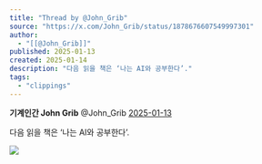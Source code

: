 ```yaml
---
title: "Thread by @John_Grib"
source: "https://x.com/John_Grib/status/1878676607549997301"
author:
  - "[[@John_Grib]]"
published: 2025-01-13
created: 2025-01-14
description: "다음 읽을 책은 ‘나는 AI와 공부한다’."
tags:
  - "clippings"
---
```

**기계인간 John Grib** @John\_Grib [2025-01-13](https://x.com/John_Grib/status/1878676607549997301)

다음 읽을 책은 ‘나는 AI와 공부한다’.

![](https://pbs.twimg.com/media/GhJmamZaMAEkXQa?format=jpg&name=large)